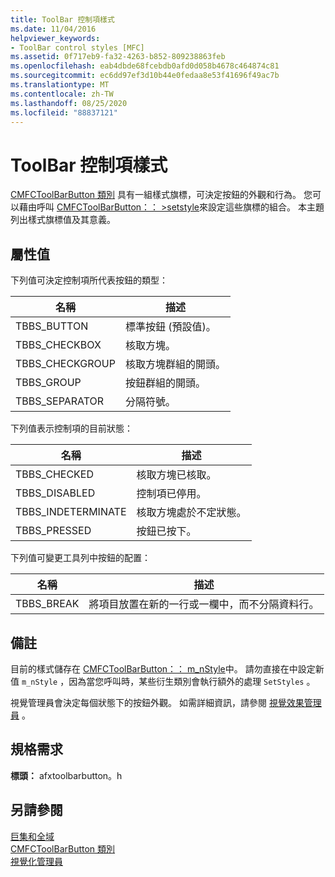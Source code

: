 ```yaml
---
title: ToolBar 控制項樣式
ms.date: 11/04/2016
helpviewer_keywords:
- ToolBar control styles [MFC]
ms.assetid: 0f717eb9-fa32-4263-b852-809238863feb
ms.openlocfilehash: eab4dbde68fcebdb0afd0d058b4678c464874c81
ms.sourcegitcommit: ec6dd97ef3d10b44e0fedaa8e53f41696f49ac7b
ms.translationtype: MT
ms.contentlocale: zh-TW
ms.lasthandoff: 08/25/2020
ms.locfileid: "88837121"
---
```

# <a name="toolbar-control-styles"></a>ToolBar 控制項樣式

[CMFCToolBarButton 類別](../../mfc/reference/cmfctoolbarbutton-class.md) 具有一組樣式旗標，可決定按鈕的外觀和行為。 您可以藉由呼叫 [CMFCToolBarButton：： >setstyle](../../mfc/reference/cmfctoolbarbutton-class.md#setstyle)來設定這些旗標的組合。 本主題列出樣式旗標值及其意義。

## <a name="property-values"></a>屬性值

下列值可決定控制項所代表按鈕的類型：

|名稱|描述|
|-|-|
|TBBS_BUTTON|標準按鈕 (預設值)。  |
|TBBS_CHECKBOX|核取方塊。  |
|TBBS_CHECKGROUP|核取方塊群組的開頭。  |
|TBBS_GROUP|按鈕群組的開頭。  |
|TBBS_SEPARATOR|分隔符號。  |

下列值表示控制項的目前狀態：

|名稱|描述|
|-|-|
|TBBS_CHECKED|核取方塊已核取。  |
|TBBS_DISABLED|控制項已停用。  |
|TBBS_INDETERMINATE|核取方塊處於不定狀態。  |
|TBBS_PRESSED|按鈕已按下。  |

下列值可變更工具列中按鈕的配置：

|名稱|描述|
|-|-|
|TBBS_BREAK|將項目放置在新的一行或一欄中，而不分隔資料行。  |

## <a name="remarks"></a>備註

目前的樣式儲存在 [CMFCToolBarButton：： m_nStyle](../../mfc/reference/cmfctoolbarbutton-class.md#m_nstyle)中。 請勿直接在中設定新值                 `m_nStyle` ，因為當您呼叫時，某些衍生類別會執行額外的處理 `SetStyles` 。

視覺管理員會決定每個狀態下的按鈕外觀。 如需詳細資訊，請參閱 [視覺效果管理員](../../mfc/visualization-manager.md) 。

## <a name="requirements"></a>規格需求

**標頭：** afxtoolbarbutton。h

## <a name="see-also"></a>另請參閱

[巨集和全域](../../mfc/reference/mfc-macros-and-globals.md)<br/>
[CMFCToolBarButton 類別](../../mfc/reference/cmfctoolbarbutton-class.md)<br/>
[視覺化管理員](../../mfc/visualization-manager.md)
